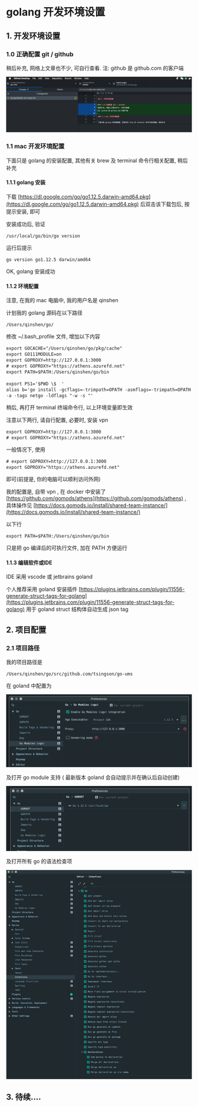 # golang 开发环境设置



## 1. 开发环境设置

### 1.0 正确配置 git / github 
稍后补充, 网络上文章也不少, 可自行查看.
注: github 是 github.com 的客户端

![github-client](assets/github-client.png)

### 1.1 mac 开发环境配置

下面只是 golang 的安装配置, 其他有关 brew 及 terminal 命令行相关配置, 稍后补充

#### 1.1.1 golang 安装

下载 [https://dl.google.com/go/go1.12.5.darwin-amd64.pkg](https://dl.google.com/go/go1.12.5.darwin-amd64.pkg) 后双击该下载包后, 按提示安装, 即可

安装成功后, 验证

```
/usr/local/go/bin/go version
```

运行后提示

```
go version go1.12.5 darwin/amd64
```

OK, golang 安装成功







#### 1.1.2 环境配置

注意, 在我的 mac 电脑中, 我的用户名是 qinshen 

计划我的 golang 源码在以下路径

```
/Users/qinshen/go/
```

修改 ~/.bash_profile 文件, 增加以下内容

```
export GOCACHE="/Users/qinshen/go/pkg/cache"
export GO111MODULE=on
export GOPROXY=http://127.0.0.1:3000
# export GOPROXY="https://athens.azurefd.net"
export PATH=$PATH:/Users/qinshen/go/bin

export PS1='$PWD \$  '
alias b='go install -gcflags=-trimpath=OPATH -asmflags=-trimpath=OPATH -a -tags netgo -ldflags "-w -s "'
```

稍后, 再打开 terminal 终端命令行, 以上环境变量即生效



注意以下两行, 请自行配置, 必要时, 安装 vpn 

```
export GOPROXY=http://127.0.0.1:3000
# export GOPROXY="https://athens.azurefd.net"
```

一般情况下, 使用

```
# export GOPROXY=http://127.0.0.1:3000
export GOPROXY="https://athens.azurefd.net"
```

即可(前提是, 你的电脑可以顺利访问外网)



我的配置是, 自带 vpn , 在 docker 中安装了 [https://github.com/gomods/athens](https://github.com/gomods/athens) , 具体操作见 [https://docs.gomods.io/install/shared-team-instance/](https://docs.gomods.io/install/shared-team-instance/)



以下行

```
export PATH=$PATH:/Users/qinshen/go/bin
```

只是把 go 编译后的可执行文件, 加在 PATH 方便运行



#### 1.1.3 编辑软件或IDE

IDE 采用 vscode 或 jetbrains goland 

个人推荐采用 goland 
安装插件 [https://plugins.jetbrains.com/plugin/11556-generate-struct-tags-for-golang](https://plugins.jetbrains.com/plugin/11556-generate-struct-tags-for-golang) 用于 goland struct 结构体自动生成 json tag 



## 2. 项目配置
### 2.1 项目路径
我的项目路径是
```
/Users/qinshen/go/src/github.com/tsingson/go-ums
```

在 goland 中配置为

![goland-setting-01](assets/goland-setting-01.png)



及打开 go module 支持 ( 最新版本 goland 会自动提示并在确认后自动创建)

 ![goland-setting-02](assets/goland-setting-02-7406145.png)


 及打开所有 go 的语法检查项

 ![goland-setting-03](assets/goland-setting-03.png)



## 3. 待续....